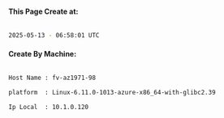 
   
#### This Page Create at:

```bash

2025-05-13 - 06:58:01 UTC

```

#### Create By Machine:

```bash

Host Name : fv-az1971-98

platform  : Linux-6.11.0-1013-azure-x86_64-with-glibc2.39

Ip Local  : 10.1.0.120

```

